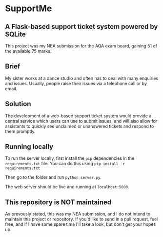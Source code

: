 # SupportMe
## A Flask-based support ticket system powered by SQLite

This project was my NEA submission for the AQA exam board, gaining 51 of the available 75 marks.

## Brief
My sister works at a dance studio and often has to deal with many enquiries and issues. Usually, people raise their issues via a telephone call or by email.

## Solution
The development of a web-based support ticket system would provide a central service which users can use to submit issues, and will also allow for assistants to quickly see unclaimed or unanswered tickets and respond to them promptly.

## Running locally
To run the server locally, first install the `pip` dependencies in the `requirements.txt` file. You can do this using ```pip install -r requirements.txt```

Then go to the folder and run `python server.py`.

The web server should be live and running at `localhost:5000`.

## This repository is NOT maintained
As prevously stated, this was my NEA submission, and I do not intend to maintain this project or repository. If you'd like to send in a pull request, feel free, and if I have some spare time I'll take a look, but don't get your hopes up.